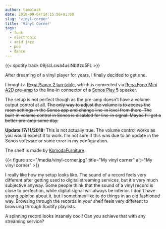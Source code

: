 ```yaml
---
author: timolaak
date: 2018-09-04T14:15:56+01:00
slug: 'vinyl-corner'
title: 'Vinyl Corner'
tags:
  - funk
  - electronic
  - acid jazz
  - pop
  - dance
---
```


{{< spotify track 09jscLcwa4usINbtfzo5FL >}}

After dreaming of a vinyl player for years, I finally decided to get one.

I bought a [Rega Planar 2 turntable](http://www.rega.co.uk/planar-2-2016.html),
which is connected via [Rega Fono Mini A2D pre-amp](http://www.rega.co.uk/fono-mini-a2d.html)
to the line-in connector of a [Sonos Play 5](https://www.sonos.com/en-gb/shop/play5.html) speaker.

The setup is not perfect though as the pre-amp doesn't have a volume output
control at all. ~~The only way to adjust the volume is to access the room settings
in the Sonos app and change line-in level from there. The built-in volume control
in Sonos is disabled for line-in signal. Maybe I'll get a better pre-amp some day.~~

**Update 17/11/2018:** This is not actually true. The volume control works as you
would expect it to work. I'm not sure if this was due to an update in the Sonos
software or some error in my configuration.

The shelf is made by [KomodaFurniture](https://www.etsy.com/uk/listing/630836743/industrial-tv-stand-vinyl-storage-unit).

{{< figure src="/media/vinyl-corner.jpg" title="My vinyl corner" alt="My vinyl corner" >}}

I really like how my setup looks like. The sound of a record feels very different after
getting used to digital streaming services, but it's very much subjective anyway. Some
people think that the sound of a vinyl record is close to perfection,
while digital signal will always be inferior. I don't have strong opinion about it, but
I sometimes like to do things in an old fashioned way. Browsing through the records
in your shelf feels very different to browsing through Spotify playlists.

A spinning record looks insanely cool! Can you achieve that with any streaming service?
